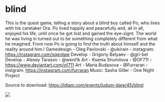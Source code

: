 # blind
This is the quest game, telling a story about a blind boy called Po, who lives with his caretaker Ora. Po lived happily and peacefully and, all in all, enjoyed his life, until once he got lost and gained the eye-signt. The world he was living in turned out to be something completely different from what he imagined. From now Po is going to find the truth about himself and the reality around him.!  Gamedesign - Oleg Pavlovski - @ukirain - instagram: https://instagram.com/sqerdaw  Develop - Grigoriy Belyaev - @gri-bel  Develop - Alexey Tarasov - @went1k  Art - Ksenia Shumilova - @OF711 - https://www.deviantart.com/of711  Art - Maria Budasova - @Furraran - instgram: https://instagram.com/furraran  Music: Sasha Giller - One Night Project

Source to download: https://ldjam.com/events/ludum-dare/45/blind 

![](https://github.com/ukirain/blind/blob/master/Assets/Sprites/zastavka.png)

